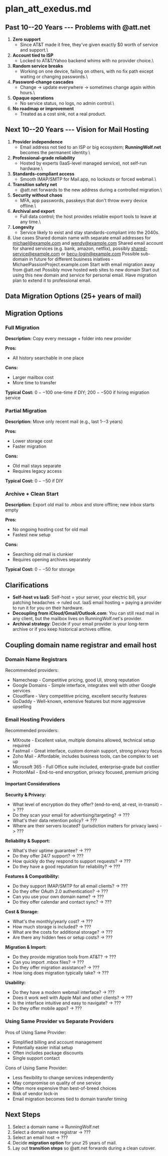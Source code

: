 # plan_att_exedus.md

## Past 10--20 Years --- Problems with @att.net

1. **Zero support**
    - Since AT&T made it free, they've given exactly \$0 worth of
        service and support.\
2. **Account tied to ISP**
    - Locked to AT&T/Yahoo backend whims with no provider choice.\
3. **Random service breaks**
    - Working on one device, failing on others, with no fix path
        except waiting or changing passwords.\
4. **Password-change cascades**
    - Change → update everywhere → sometimes change again within
        hours.\
5. **Opaque operations**
    - No service status, no logs, no admin control.\
6. **No roadmap or improvement**
    - Treated as a cost sink, not a real product.

## Next 10--20 Years --- Vision for Mail Hosting

1. **Provider independence**
    - Email address not tied to an ISP or big ecosystem;
        **RunningWolf.net** becomes the permanent identity.\
2. **Professional-grade reliability**
    - Hosted by experts (IaaS-level managed service), not self-run
        hardware.\
3. **Standards-compliant access**
    - Smooth IMAP/SMTP for Mail.app, no lockouts or forced webmail.\
4. **Transition safety net**
    - @att.net forwards to the new address during a controlled
        migration.\
5. **Security without chaos**
    - MFA, app passwords, passkeys that don't throw every device
        offline.\
6. **Archival and export**
    - Full data control; the host provides reliable export tools to
        leave at any time.\
7. **Longevity**
    - Service likely to exist and stay standards-compliant into the
        2040s.
8. Use cases
    Shared domain name with separate email addresses for michael@example.com and wendy@example.com
    Shared email account for shared services (e.g. bank, amazon, netflix), possibly shared-service@example.com or becu-login@example.com
    Possible sub-domain in future for different business iniatives - MichaelPassionProject.example.com
    Start with email migration away from @att.net
    Possibly move hosted web sites to new domain
    Start out using this new domain and service for personal email.  Have migration plan to extend it to professional email.

## Data Migration Options (25+ years of mail)

## Migration Options

### Full Migration
**Description:** Copy every message + folder into new provider

**Pros:**
- All history searchable in one place

**Cons:**
- Larger mailbox cost
- More time to transfer

**Typical Cost:** $0--$100 one-time if DIY; $200--$500 if hiring migration service

### Partial Migration
**Description:** Move only recent mail (e.g., last 1--3 years)

**Pros:**
- Lower storage cost
- Faster migration

**Cons:**
- Old mail stays separate
- Requires legacy access

**Typical Cost:** $0--$50 if DIY

### Archive + Clean Start
**Description:** Export old mail to .mbox and store offline; new inbox starts empty

**Pros:**
- No ongoing hosting cost for old mail
- Fastest new setup

**Cons:**
- Searching old mail is clunkier
- Requires opening archives separately

**Typical Cost:** $0--$50 for storage

## Clarifications

- **Self-host vs IaaS**: Self-host = your server, your electric bill,
    your patching headaches → ruled out. IaaS email hosting = paying a
    provider to run it for you on their hardware.
- **Decoupling from iCloud/Gmail/Outlook.com**: You can still read
    mail in any client, but the mailbox lives on RunningWolf.net's
    provider.
- **Archival strategy**: Decide if your email provider is your
    long-term archive or if you keep historical archives offline.

## Coupling domain name registrar and email host
### Domain Name Registrars
Recommended providers:
- Namecheap - Competitive pricing, good UI, strong reputation
- Google Domains - Simple interface, integrates well with other Google services
- Cloudflare - Very competitive pricing, excellent security features
- GoDaddy - Well-known, extensive features but more aggressive upselling

### Email Hosting Providers
Recommended providers:
- MXroute - Excellent value, multiple domains allowed, technical setup required
- Fastmail - Great interface, custom domain support, strong privacy focus
- Zoho Mail - Affordable, includes business tools, can be complex to set up
- Microsoft 365 - Full Office suite included, enterprise-grade but costlier
- ProtonMail - End-to-end encryption, privacy focused, premium pricing

#### Important Considerations

**Security & Privacy:**
- What level of encryption do they offer? (end-to-end, at-rest, in-transit) -> ???
- Do they scan your email for advertising/targeting? -> ???
- What's their data retention policy? -> ???
- Where are their servers located? (jurisdiction matters for privacy laws) -> ???

**Reliability & Support:**
- What's their uptime guarantee? -> ???
- Do they offer 24/7 support? -> ???
- How quickly do they respond to support requests? -> ???
- Do they have a good reputation for reliability? -> ???

**Features & Compatibility:**
- Do they support IMAP/SMTP for all email clients? -> ???
- Do they offer OAuth 2.0 authentication? -> ???
- Can you use your own domain name? -> ???
- Do they offer calendar and contact sync? -> ???

**Cost & Storage:**
- What's the monthly/yearly cost? -> ???
- How much storage is included? -> ???
- What are the costs for additional storage? -> ???
- Are there any hidden fees or setup costs? -> ???

**Migration & Import:**
- Do they provide migration tools from AT&T? -> ???
- Can you import .mbox files? -> ???
- Do they offer migration assistance? -> ???
- How long does migration typically take? -> ???

**Usability:**
- Do they have a modern webmail interface? -> ???
- Does it work well with Apple Mail and other clients? -> ???
- Is the interface intuitive and easy to navigate? -> ???
- Do they offer mobile apps? -> ???

### Using Same Provider vs Separate Providers

Pros of Using Same Provider:
- Simplified billing and account management
- Potentially easier initial setup
- Often includes package discounts
- Single support contact

Cons of Using Same Provider:
- Less flexibility to change services independently
- May compromise on quality of one service
- Often more expensive than best-of-breed choices
- Risk of vendor lock-in
- Email migration becomes tied to domain transfer timing

## Next Steps

1. Select a domain name -> RunningWolf.net
2. Select a domain name registrar -> ???
3. Select an email host -> ???
4. Decide **migration option** for your 25 years of mail.
5. Lay out **transition steps** so @att.net forwards during a clean cutover.
